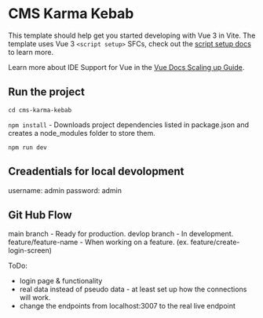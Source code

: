 # CMS Karma Kebab

This template should help get you started developing with Vue 3 in Vite. The template uses Vue 3 `<script setup>` SFCs, check out the [script setup docs](https://v3.vuejs.org/api/sfc-script-setup.html#sfc-script-setup) to learn more.

Learn more about IDE Support for Vue in the [Vue Docs Scaling up Guide](https://vuejs.org/guide/scaling-up/tooling.html#ide-support).

## Run the project

`cd cms-karma-kebab`

`npm install` - Downloads project dependencies listed in package.json and creates a node_modules folder to store them.

`npm run dev`

## Creadentials for local devolopment

username: admin
password: admin

## Git Hub Flow

main branch - Ready for production.
devlop branch - In development.
feature/feature-name - When working on a feature. (ex. feature/create-login-screen)

ToDo:
- login page & functionality
- real data instead of pseudo data - at least set up how the connections will work.
- change the endpoints from localhost:3007 to the real live endpoint
